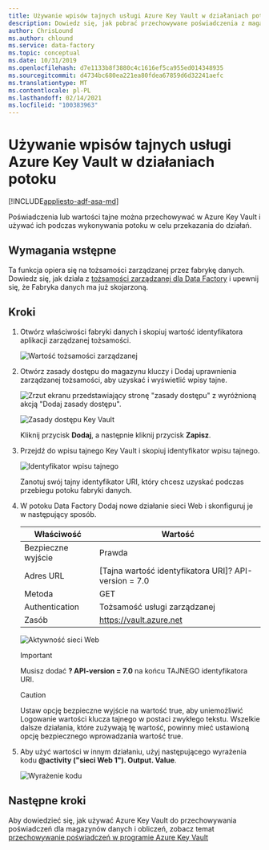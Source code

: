 ```yaml
---
title: Używanie wpisów tajnych usługi Azure Key Vault w działaniach potoku
description: Dowiedz się, jak pobrać przechowywane poświadczenia z magazynu kluczy Azure i korzystać z nich podczas uruchamiania potoków usługi Data Factory.
author: ChrisLound
ms.author: chlound
ms.service: data-factory
ms.topic: conceptual
ms.date: 10/31/2019
ms.openlocfilehash: d7e1133b8f3880c4c1616ef5ca955ed014348935
ms.sourcegitcommit: d4734bc680ea221ea80fdea67859d6d32241aefc
ms.translationtype: MT
ms.contentlocale: pl-PL
ms.lasthandoff: 02/14/2021
ms.locfileid: "100383963"
---
```

# <a name="use-azure-key-vault-secrets-in-pipeline-activities"></a>Używanie wpisów tajnych usługi Azure Key Vault w działaniach potoku

[!INCLUDE[appliesto-adf-asa-md](includes/appliesto-adf-asa-md.md)]

Poświadczenia lub wartości tajne można przechowywać w Azure Key Vault i używać ich podczas wykonywania potoku w celu przekazania do działań.

## <a name="prerequisites"></a>Wymagania wstępne

Ta funkcja opiera się na tożsamości zarządzanej przez fabrykę danych.  Dowiedz się, jak działa z [tożsamości zarządzanej dla Data Factory](./data-factory-service-identity.md) i upewnij się, że Fabryka danych ma już skojarzoną.

## <a name="steps"></a>Kroki

1. Otwórz właściwości fabryki danych i skopiuj wartość identyfikatora aplikacji zarządzanej tożsamości.

    ![Wartość tożsamości zarządzanej](media/how-to-use-azure-key-vault-secrets-pipeline-activities/managedidentity.png)

2. Otwórz zasady dostępu do magazynu kluczy i Dodaj uprawnienia zarządzanej tożsamości, aby uzyskać i wyświetlić wpisy tajne.

    ![Zrzut ekranu przedstawiający stronę "zasady dostępu" z wyróżnioną akcją "Dodaj zasady dostępu".](media/how-to-use-azure-key-vault-secrets-pipeline-activities/akvaccesspolicies.png)

    ![Zasady dostępu Key Vault](media/how-to-use-azure-key-vault-secrets-pipeline-activities/akvaccesspolicies-2.png)

    Kliknij przycisk **Dodaj**, a następnie kliknij przycisk **Zapisz**.

3. Przejdź do wpisu tajnego Key Vault i skopiuj identyfikator wpisu tajnego.

    ![Identyfikator wpisu tajnego](media/how-to-use-azure-key-vault-secrets-pipeline-activities/secretidentifier.png)

    Zanotuj swój tajny identyfikator URI, który chcesz uzyskać podczas przebiegu potoku fabryki danych.

4. W potoku Data Factory Dodaj nowe działanie sieci Web i skonfiguruj je w następujący sposób.  

    |Właściwość  |Wartość  |
    |---------|---------|
    |Bezpieczne wyjście     |Prawda         |
    |Adres URL     |[Tajna wartość identyfikatora URI]? API-version = 7.0         |
    |Metoda     |GET         |
    |Authentication     |Tożsamość usługi zarządzanej         |
    |Zasób        |https://vault.azure.net       |

    ![Aktywność sieci Web](media/how-to-use-azure-key-vault-secrets-pipeline-activities/webactivity.png)

    > [!IMPORTANT]
    > Musisz dodać **? API-version = 7.0** na końcu TAJNEGO identyfikatora URI.  

    > [!CAUTION]
    > Ustaw opcję bezpieczne wyjście na wartość true, aby uniemożliwić Logowanie wartości klucza tajnego w postaci zwykłego tekstu.  Wszelkie dalsze działania, które zużywają tę wartość, powinny mieć ustawioną opcję bezpiecznego wprowadzania wartość true.

5. Aby użyć wartości w innym działaniu, użyj następującego wyrażenia kodu **@activity ("sieci Web 1"). Output. Value**.

    ![Wyrażenie kodu](media/how-to-use-azure-key-vault-secrets-pipeline-activities/usewebactivity.png)

## <a name="next-steps"></a>Następne kroki

Aby dowiedzieć się, jak używać Azure Key Vault do przechowywania poświadczeń dla magazynów danych i obliczeń, zobacz temat [przechowywanie poświadczeń w programie Azure Key Vault](./store-credentials-in-key-vault.md)